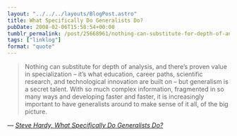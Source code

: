 ```yaml
---
layout: "../../../layouts/BlogPost.astro"
title: What Specifically Do Generalists Do?
pubDate: 2008-02-06T15:58:54+00:00
tumblr_permalink: /post/25668961/nothing-can-substitute-for-depth-of-analysis-and
tags: ["linklog"]
format: "quote"
---
```


> Nothing can substitute for depth of analysis, and there&rsquo;s proven value in specialization – it&rsquo;s what education, career paths, scientific research, and technological innovation are built on – but generalism is a secret talent. With so much complex information, fragmented in so many ways and developing faster and faster, it is increasingly important to have generalists around to make sense of it all, of the big picture.

— <cite>[ Steve Hardy, _What Specifically Do Generalists Do?_](http://creativegeneralist.com/2008/02/what-specifically-do-generalists-do/)</cite>
